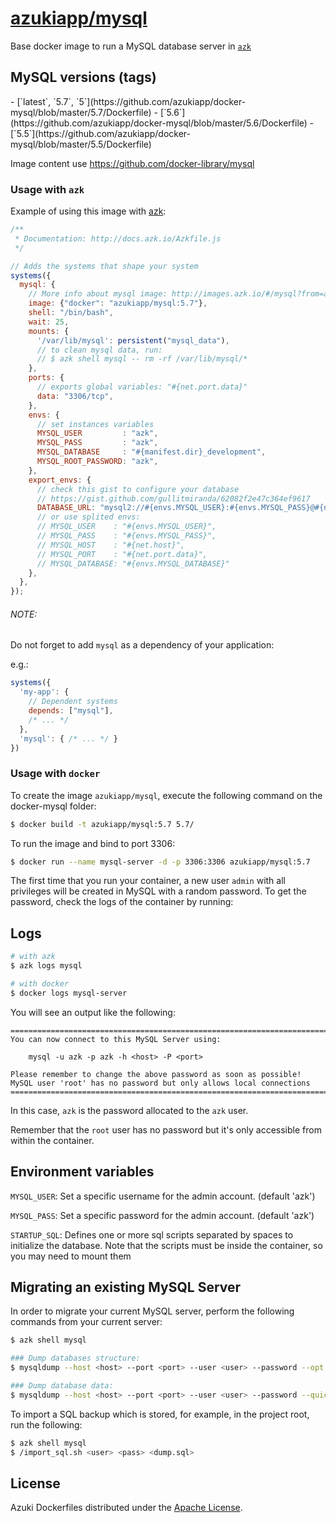 [azukiapp/mysql](http://images.azk.io/#/mysql)
==================

Base docker image to run a MySQL database server in [`azk`](http://azk.io)

MySQL versions (tags)
---

<versions>
- [`latest`,  `5.7`, `5`](https://github.com/azukiapp/docker-mysql/blob/master/5.7/Dockerfile)
- [`5.6`](https://github.com/azukiapp/docker-mysql/blob/master/5.6/Dockerfile)
- [`5.5`](https://github.com/azukiapp/docker-mysql/blob/master/5.5/Dockerfile)
</versions>

Image content use https://github.com/docker-library/mysql

### Usage with `azk`

Example of using this image with [azk](http://azk.io):

```js
/**
 * Documentation: http://docs.azk.io/Azkfile.js
 */

// Adds the systems that shape your system
systems({
  mysql: {
    // More info about mysql image: http://images.azk.io/#/mysql?from=azkfile-mysql-images
    image: {"docker": "azukiapp/mysql:5.7"},
    shell: "/bin/bash",
    wait: 25,
    mounts: {
      '/var/lib/mysql': persistent("mysql_data"),
      // to clean mysql data, run:
      // $ azk shell mysql -- rm -rf /var/lib/mysql/*
    },
    ports: {
      // exports global variables: "#{net.port.data}"
      data: "3306/tcp",
    },
    envs: {
      // set instances variables
      MYSQL_USER         : "azk",
      MYSQL_PASS         : "azk",
      MYSQL_DATABASE     : "#{manifest.dir}_development",
      MYSQL_ROOT_PASSWORD: "azk",
    },
    export_envs: {
      // check this gist to configure your database
      // https://gist.github.com/gullitmiranda/62082f2e47c364ef9617
      DATABASE_URL: "mysql2://#{envs.MYSQL_USER}:#{envs.MYSQL_PASS}@#{net.host}:#{net.port.data}/#{envs.MYSQL_DATABASE}",
      // or use splited envs:
      // MYSQL_USER    : "#{envs.MYSQL_USER}",
      // MYSQL_PASS    : "#{envs.MYSQL_PASS}",
      // MYSQL_HOST    : "#{net.host}",
      // MYSQL_PORT    : "#{net.port.data}",
      // MYSQL_DATABASE: "#{envs.MYSQL_DATABASE}"
    },
  },
});
```

###### NOTE:

Do not forget to add `mysql` as a dependency of your application:

e.g.:

```js
systems({
  'my-app': {
    // Dependent systems
    depends: ["mysql"],
    /* ... */
  },
  'mysql': { /* ... */ }
})
```

### Usage with `docker`

To create the image `azukiapp/mysql`, execute the following command on the docker-mysql folder:

```sh
$ docker build -t azukiapp/mysql:5.7 5.7/
```

To run the image and bind to port 3306:

```sh
$ docker run --name mysql-server -d -p 3306:3306 azukiapp/mysql:5.7
```

The first time that you run your container, a new user `admin` with all privileges
will be created in MySQL with a random password. To get the password, check the logs
of the container by running:

Logs
---

```sh
# with azk
$ azk logs mysql

# with docker
$ docker logs mysql-server
```

You will see an output like the following:

```
========================================================================
You can now connect to this MySQL Server using:

    mysql -u azk -p azk -h <host> -P <port>

Please remember to change the above password as soon as possible!
MySQL user 'root' has no password but only allows local connections
========================================================================
```

In this case, `azk` is the password allocated to the `azk` user.

Remember that the `root` user has no password but it's only accessible from within the container.

Environment variables
---------------------

`MYSQL_USER`: Set a specific username for the admin account. (default 'azk')

`MYSQL_PASS`: Set a specific password for the admin account. (default 'azk')

`STARTUP_SQL`: Defines one or more sql scripts separated by spaces to initialize the database. Note that the scripts must be inside the container, so you may need to mount them


Migrating an existing MySQL Server
----------------------------------

In order to migrate your current MySQL server, perform the following commands from your current server:

```sh
$ azk shell mysql

### Dump databases structure:
$ mysqldump --host <host> --port <port> --user <user> --password --opt -d -B <database name(s)> > dbserver_schema.sql

### Dump database data:
$ mysqldump --host <host> --port <port> --user <user> --password --quick --single-transaction -t -n -B <database name(s)> > dbserver_data.sql
```

To import a SQL backup which is stored, for example, in the project root, run the following:

```sh
$ azk shell mysql
$ /import_sql.sh <user> <pass> <dump.sql>
```

## License

Azuki Dockerfiles distributed under the [Apache License][license].

[license]: ./LICENSE

